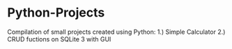 # Python-Projects

Compilation of small projects created using Python:
1.) Simple Calculator
2.) CRUD fuctions on SQLite 3 with GUI

